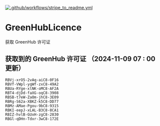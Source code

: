 [![.github/workflows/stripe_to_readme.yml](https://github.com/zjx-kimi/GreenHubLicence/actions/workflows/stripe_to_readme.yml/badge.svg)](https://github.com/zjx-kimi/GreenHubLicence/actions/workflows/stripe_to_readme.yml)
# GreenHubLicence
获取 GreenHub 许可证
## 获取到的 GreenHub 许可证 （2024-11-09 07 : 00 更新）
```
RBVj-xrO5-2vAq-aiC8-0F16
RBVf-VWpl-yqWf-zxC8-49A2
RBUa-RYge-xlNK-oMC8-AF2A
RBT4-djDd-faXG-oqC8-3908
RBSB-t7eW-ZaOm-jhC8-3E09
RBRg-S62a-XBKZ-k5C8-DD77
RBMz-AMae-Pgou-9bC8-9315
RBKI-eepJ-xLAL-B3C8-8CA1
RBIZ-hvlB-GUxH-zgC8-2830
RBGl-qDHn-Tdxr-3wC8-172E
```
